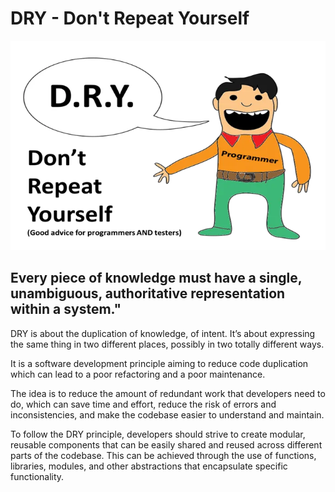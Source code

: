 # DRY - Don't Repeat Yourself <br>

![DRY png](public/images/DRY.png) 
## Every piece of knowledge must have a single, unambiguous, authoritative representation within a system."


DRY is about the duplication of knowledge, of intent. It’s about expressing the same thing in two different places, possibly in two totally different ways. <br>

It is a software development principle aiming to reduce code duplication which can lead to a poor refactoring and a poor maintenance.

The idea is to reduce the amount of redundant work that developers need to do, which can save time and effort, reduce the risk of errors and inconsistencies, and make the codebase easier to understand and maintain.

To follow the DRY principle, developers should strive to create modular, reusable components that can be easily shared and reused across different parts of the codebase. This can be achieved through the use of functions, libraries, modules, and other abstractions that encapsulate specific functionality.
